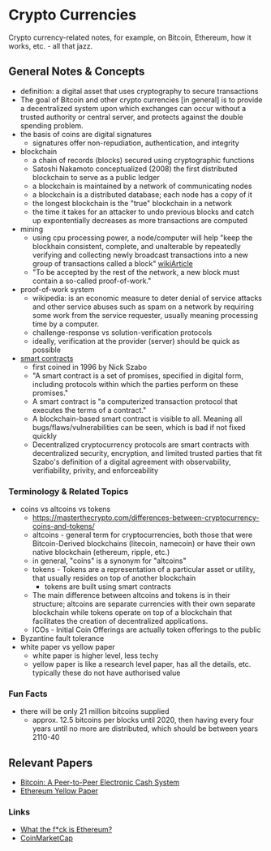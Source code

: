 # Crypto Currencies
Crypto currency-related notes, for example, on Bitcoin, Ethereum, how it works, etc. - all that jazz.

## General Notes & Concepts
* definition: a digital asset that uses cryptography to secure transactions
* The goal of Bitcoin and other crypto currencies [in general] is to provide a
  decentralized system upon which exchanges can occur without a trusted 
  authority or central server, and protects against the double spending problem.
* the basis of coins are digital signatures
    * signatures offer non-repudiation, authentication, and integrity
* blockchain
    * a chain of records (blocks) secured using cryptographic functions
    * Satoshi Nakamoto conceptualized (2008) the first distributed blockchain
      to serve as a public ledger
    * a blockchain is maintained by a network of communicating nodes 
    * a blockchain is a distributed database; each node has a copy of it
    * the longest blockchain is the "true" blockchain in a network
    * the time it takes for an attacker to undo previous blocks and catch up
      expontentially decreases as more transactions are computed
* mining
    * using cpu processing power, a node/computer will help "keep the blockhain
      consistent, complete, and unalterable by repeatedly verifying and
      collecting newly broadcast transactions into a new group of transactions
      called a block" [wikiArticle](https://en.wikipedia.org/wiki/Bitcoin#Mining)
    * "To be accepted by the rest of the network, a new block must contain a
      so-called proof-of-work."
* proof-of-work system
    * wikipedia:  is an economic measure to deter denial of service attacks and
      other service abuses such as spam on a network by requiring some work from
      the service requester, usually meaning processing time by a computer.
    * challenge-response vs solution-verification protocols
    * ideally, verification at the provider (server) should be quick as possible
* [smart contracts](https://en.wikipedia.org/wiki/Smart_contract)
    * first coined in 1996 by Nick Szabo
    * "A smart contract is a set of promises, specified in digital form,
      including protocols within which the parties perform on these promises."
    * A smart contract is "a computerized transaction protocol that executes the
      terms of a contract."
    * A blockchain-based smart contract is visible to all. Meaning all
      bugs/flaws/vulnerabilities can be seen, which is bad if not fixed quickly
    * Decentralized cryptocurrency protocols are smart contracts with
      decentralized security, encryption, and limited trusted parties that fit
      Szabo's definition of a digital agreement with observability,
      verifiability, privity, and enforceability

### Terminology & Related Topics
* coins vs altcoins vs tokens
    * https://masterthecrypto.com/differences-between-cryptocurrency-coins-and-tokens/
    * altcoins - general term for cryptocurrencies, both those that were
      Bitcoin-Derived blockchains (litecoin, namecoin) or have their own native 
      blockchain (ethereum, ripple, etc.)
    * in general, "coins" is a synonym for "altcoins" 
    * tokens - Tokens are a representation of a particular asset or utility,
      that usually resides on top of another blockchain
        * tokens are built using smart contracts
    * The main difference between altcoins and tokens is in their structure;
      altcoins are separate currencies with their own separate blockchain while
      tokens operate on top of a blockchain that facilitates the creation of
      decentralized applications.
    * ICOs - Initial Coin Offerings are actually token offerings to the public
* Byzantine fault tolerance
* white paper vs yellow paper
    * white paper is higher level, less techy
    * yellow paper is like a research level paper, has all the details, etc.
      typically these do not have authorised value

### Fun Facts
* there will be only 21 million bitcoins supplied
    * approx. 12.5 bitcoins per blocks until 2020, then having every four years
      until no more are distributed, which should be between years 2110-40


## Relevant Papers
* [Bitcoin: A Peer-to-Peer Electronic Cash System](https://bitcoin.org/bitcoin.pdf)
* [Ethereum Yellow Paper](http://yellowpaper.io)

### Links
* [What the f*ck is Ethereum?](http://whatthefuckisethereum.com)
* [CoinMarketCap](https://coinmarketcap.com/coins/)

